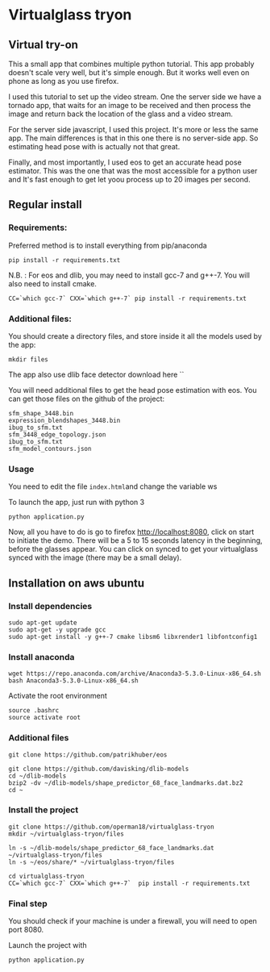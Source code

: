 # Virtualglass tryon

## Virtual try-on 
This a small app that combines multiple python tutorial. This app probably doesn't scale very well, but it's simple enough. But it works well even on phone as long as you use firefox.

I used this <a src="https://www.smashingmagazine.com/2016/02/simple-augmented-reality-with-opencv-a-three-js/">tutorial</a> to set up the video stream. One the server side we have a tornado app, that waits for an image to be received and then process the image and return back the location of the glass and a video stream.

For the server side javascript, I used this <a src="https://github.com/matasarei/tryonface">project</a>. It's more or less the same app. The main differences is that in this one there is no server-side app. So estimating head pose with is actually not that great.

Finally, and most importantly, I used <a src="https://github.com/patrikhuber/eos">eos</a> to get an accurate head pose estimator. This was the one that was the most accessible for a python user and It's fast enough to get let yoou process up to 20 images per second.

## Regular install
### Requirements:
Preferred method is to install everything from pip/anaconda

```
pip install -r requirements.txt
```

N.B. : For eos and dlib, you may need to install gcc-7 and g++-7.  You will also need to install cmake.
```
CC=`which gcc-7` CXX=`which g++-7` pip install -r requirements.txt
```

### Additional files:
You should create a directory files, and store inside it all the models used by the app:
```
mkdir files
```

The app also use dlib face detector <a src="https://github.com/davisking/dlib-models">download here ``

You will need additional files to get the head pose estimation with eos. You can get those files on the github of the <a src="https://github.com/patrikhuber/eos/tree/master/share">project</a>:
```
sfm_shape_3448.bin
expression_blendshapes_3448.bin
ibug_to_sfm.txt
sfm_3448_edge_topology.json
ibug_to_sfm.txt
sfm_model_contours.json
```

### Usage
You need to edit the file `index.html`and change the variable ws

To launch the app, just run with python 3
```
python application.py
```

Now, all you have to do is go to firefox <http://localhost:8080>, click on start to initiate the demo. There will be a 5 to 15 seconds latency in the beginning, before the glasses appear.
You can click on synced to get your virtualglass synced with the image (there may be a small delay).

## Installation on aws ubuntu
### Install dependencies
```
sudo apt-get update
sudo apt-get -y upgrade gcc
sudo apt-get install -y g++-7 cmake libsm6 libxrender1 libfontconfig1
```

### Install anaconda
```
wget https://repo.anaconda.com/archive/Anaconda3-5.3.0-Linux-x86_64.sh
bash Anaconda3-5.3.0-Linux-x86_64.sh
```

Activate the root environment
```
source .bashrc
source activate root
```

### Additional files
```
git clone https://github.com/patrikhuber/eos

git clone https://github.com/davisking/dlib-models
cd ~/dlib-models
bzip2 -dv ~/dlib-models/shape_predictor_68_face_landmarks.dat.bz2
cd ~
```

### Install the project 
```
git clone https://github.com/operman18/virtualglass-tryon
mkdir ~/virtualglass-tryon/files

ln -s ~/dlib-models/shape_predictor_68_face_landmarks.dat ~/virtualglass-tryon/files
ln -s ~/eos/share/* ~/virtualglass-tryon/files

cd virtualglass-tryon
CC=`which gcc-7` CXX=`which g++-7`  pip install -r requirements.txt
```

### Final step 
You should check if your machine is under a firewall, you will need to open port 8080.

Launch the project with 
```
python application.py
```
